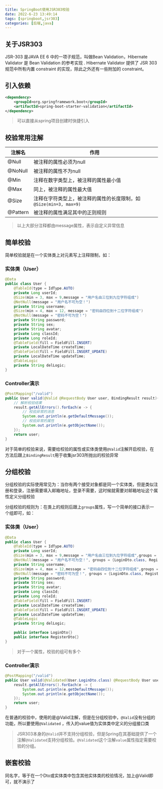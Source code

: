 ```yaml
---
title: SpringBoot使用JSR303校验
date: 2022-6-23 13:49:14
tags: [springboot,jsr303]
categories: [后端,java]
---
```


## 关于JSR303
JSR-303 是JAVA EE 6 中的一项子规范，叫做Bean Validation，Hibernate Validator 是 Bean Validation 的参考实现 . Hibernate Validator 提供了 JSR 303 规范中所有内置 constraint 的实现，除此之外还有一些附加的 constraint。

## 引入依赖

```xml
<dependency>
    <groupId>org.springframework.boot</groupId>
    <artifactId>spring-boot-starter-validation</artifactId>
</dependency>
```

> 可以直接从spring项目创建时快捷引入

## 校验常用注解

| 注解名   | 作用                                                         |
| -------- | ------------------------------------------------------------ |
| @Null    | 被注释的属性必须为null                                       |
| @NoNull  | 被注释的属性不为null                                         |
| @Min     | 注释在数字类型上，被注释的属性最小值                         |
| @Max     | 同上，被注释的属性最大值                                     |
| @Size    | 注释在字符类型上，被注释的属性的长度限制，如 `@Size(min=3, max=9)` |
| @Pattern | 被注释的属性满足其中的正则规则                               |

> 以上大部分注释都由message属性，表示自定义异常信息

## 简单校验

简单校验就是在一个实体类上对元素写上注释限制，如：

### 实体类（User）

```java
@Data
public class User {
    @TableId(type = IdType.AUTO)
    private Long userId;
    @Size(min = 3, max = 9,message = "用户名由三位到九位字符组成")
    @NotNull(message = "用户名不可为空！")
    private String username;
    @Size(min = 4, max = 12, message = "密码由四位到十二位字符组成")
    @NotNull(message = "密码不可为空！")
    private String password;
    private String sex;
    private String avatar;
    private Long classId;
    private Long roleId;
    @TableField(fill = FieldFill.INSERT)
    private LocalDateTime createTime;
    @TableField(fill = FieldFill.INSERT_UPDATE)
    private LocalDateTime updateTime;
    @TableLogic
    private String delLogic;
}
```

### Controller演示

```java
@PostMapping("/valid")
public User valid(@Valid @RequestBody User user, BindingResult result){
    // 解析校验结果
    result.getAllErrors().forEach(e -> {
        // 校验异常的消息
        System.out.println(e.getDefaultMessage());
        // 校验异常的属性
        System.out.println(e.getObjectName());
    });
    return user;
}
```

对于简单的校验来说，需要给校验的属性或实体类使用`@Valid`注解开启校验，在方法后跟上`BindingResult`用于收集jsr303所抛出的校验异常

## 分组校验

分组校验的实际使用常见为：当你有两个接受对象都是同一个实体类，但是类似注册和登录，注册需要填入邮箱地址，登录不需要，这时候就需要对邮箱地址这个属性定义分组校验

分组校验的规则为：在类上的规则后跟上`groups`属性，写一个简单的接口表示一个组即可，如：

### 实体类（User）

```java
@Data
public class User {
    @TableId(type = IdType.AUTO)
    private Long userId;
    @Size(min = 3, max = 9,message = "用户名由三位到九位字符组成",groups = {LoginDto.class, RegisterDto.class})
    @NotNull(message = "用户名不可为空！", groups = {LoginDto.class, RegisterDto.class})
    private String username;
    @Size(min = 4, max = 12,message = "密码由四位到十二位字符组成",groups = {LoginDto.class, RegisterDto.class})
    @NotNull(message = "密码不可为空！", groups = {LoginDto.class, RegisterDto.class})
    private String password;
    private String sex;
    private String avatar;
    private Long classId;
    private Long roleId;
    @TableField(fill = FieldFill.INSERT)
    private LocalDateTime createTime;
    @TableField(fill = FieldFill.INSERT_UPDATE)
    private LocalDateTime updateTime;
    @TableLogic
    private String delLogic;
    
    public interface LoginDto{}
    public interface RegisterDto{}
}
```

> 对于一个属性，校验的组可有多个

### Controller演示

```java
@PostMapping("/valid")
public User valid(@Validated(User.LoginDto.class) @RequestBody User user, BindingResult result){
    result.getAllErrors().forEach(e -> {
        System.out.println(e.getDefaultMessage());
        System.out.println(e.getObjectName());
    });
    return user;
}
```

在普通的校验中，使用的是@Valid注解，但是在分组校验中，`@Valid`没有分组的功能，所以要使用`@Validated` ，传入的value值为实体类中定义的分组接口类

> JSR303本身的`@Valid`并不支持分组校验，但是Spring在其基础提供了一个注解`@Validated`支持分组校验。`@Validated`这个注解`value`属性指定需要校验的分组。

## 嵌套校验

同名字，等于在一个Dto或实体类中包含其他实体类的校验情况，加上@Valid即可，就不演示了
